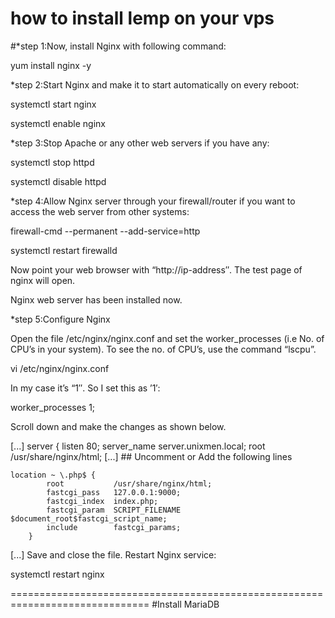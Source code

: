 # how to install lemp on your vps

#*step 1:Now, install Nginx with following command:

yum install nginx -y

*step 2:Start Nginx and make it to start automatically on every reboot:

systemctl start nginx 

systemctl enable nginx

*step 3:Stop Apache or any other web servers if you have any:

systemctl stop httpd

systemctl disable httpd

*step 4:Allow Nginx server through your firewall/router if you want to access the web server from other systems:

firewall-cmd --permanent --add-service=http

systemctl restart firewalld

Now point your web browser with “http://ip-address″. The test page of nginx will open.

Nginx web server has been installed now.

*step 5:Configure Nginx

Open the file /etc/nginx/nginx.conf and set the worker_processes (i.e No. of CPU’s in your system). To see the no. of CPU’s, use the command “lscpu”.

vi /etc/nginx/nginx.conf

In my case it’s “1″. So I set this as ’1′:

worker_processes 1;

Scroll down and make the changes as shown below.

[...]
server {
        listen       80;
        server_name  server.unixmen.local;
        root         /usr/share/nginx/html;
[...]
    ## Uncomment or Add the following lines

    location ~ \.php$ {
            root           /usr/share/nginx/html;
            fastcgi_pass   127.0.0.1:9000;
            fastcgi_index  index.php;
            fastcgi_param  SCRIPT_FILENAME  $document_root$fastcgi_script_name;
            include        fastcgi_params;
        }

[...]
Save and close the file. Restart Nginx service:

systemctl restart nginx

==============================================================================
#Install MariaDB
